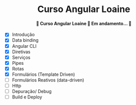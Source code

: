 <h1 align="center">Curso Angular Loaine</h1>

<h4 align="center"> 
	🚧  Curso Angular Loaine 🚀 Em andamento...  🚧
</h4>


- [x]  Introdução 
- [x]  Data binding 
- [x]  Angular CLI 
- [x]  Diretivas 
- [x]  Serviços 
- [x]  Pipes 
- [x]  Rotas 
- [x]  Formulários (Template Driven) 
- [ ]  Formulários Reativos (data-driven)
- [ ]  Http 
- [ ]  Depuração/ Debug 
- [ ]  Build e Deploy 
